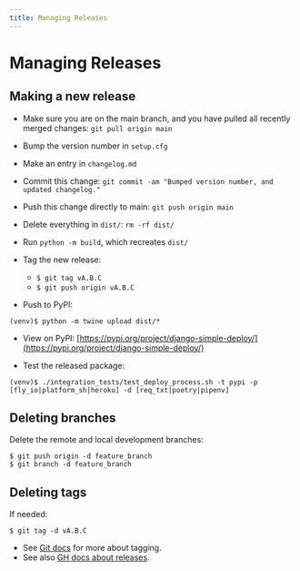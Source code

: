```yaml
---
title: Managing Releases
---
```


Managing Releases
===



Making a new release
---

- Make sure you are on the main branch, and you have pulled all recently merged changes: `git pull origin main`
- Bump the version number in `setup.cfg`
- Make an entry in `changelog.md`
- Commit this change: `git commit -am "Bumped version number, and updated changelog."`
- Push this change directly to main: `git push origin main`
- Delete everything in `dist/`: `rm -rf dist/`
- Run `python -m build`, which recreates `dist/`
- Tag the new release:
    - `$ git tag vA.B.C`
    - `$ git push origin vA.B.C`

- Push to PyPI:
```
(venv)$ python -m twine upload dist/*
```

- View on PyPI:
[https://pypi.org/project/django-simple-deploy/](https://pypi.org/project/django-simple-deploy/)

- Test the released package:
```
(venv)$ ./integration_tests/test_deploy_process.sh -t pypi -p [fly_io|platform_sh|heroku] -d [req_txt|poetry|pipenv]
```

Deleting branches
---

Delete the remote and local development branches:

```
$ git push origin -d feature_branch
$ git branch -d feature_branch
```

Deleting tags
---

If needed:

```
$ git tag -d vA.B.C
```

- See [Git docs](https://git-scm.com/book/en/v2/Git-Basics-Tagging) for more about tagging.
- See also [GH docs about releases](https://docs.github.com/en/repositories/releasing-projects-on-github/managing-releases-in-a-repository).
